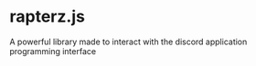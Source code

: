 # rapterz.js
A powerful library made to interact with the discord application programming interface
